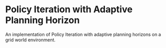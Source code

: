 # Policy Iteration with Adaptive Planning Horizon

An implementation of Policy Iteration with adaptive planning horizons on a grid world environment.
